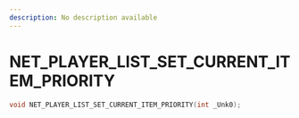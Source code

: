 ```yaml
---
description: No description available 
---
```


# NET_PLAYER_LIST_SET_CURRENT_ITEM_PRIORITY

```cpp
void NET_PLAYER_LIST_SET_CURRENT_ITEM_PRIORITY(int _Unk0);
```